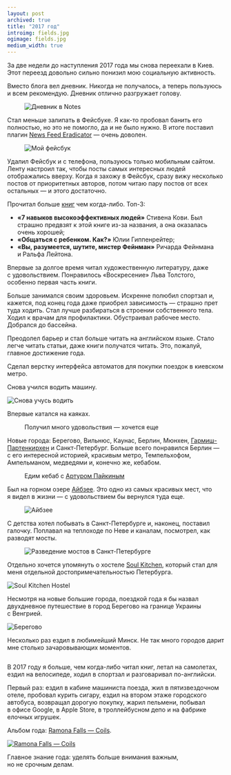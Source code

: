 ```yaml
---
layout: post
archived: true
title: "2017 год"
introimg: fields.jpg
ogimage: fields.jpg
medium_width: true
---
```


<p class="lead">За две недели до наступления 2017 года мы снова переехали в Киев. Этот переезд довольно сильно понизил мою социальную активность.</p>

<!-- more -->

Вместо блога вел дневник. Никогда не получалось, а теперь пользуюсь и всем рекомендую. Дневник отлично разгружает голову.

<figure class="figure figure--screenshot">
  <img src="/i/blog/2017-summary/diary.png" alt="Дневник в Notes">
</figure>

Стал меньше залипать в Фейсбуке. Я как-то пробовал банить его полностью, но это не помогло, да и не было нужно. В итоге поставил плагин [News Feed Eradicator](https://chrome.google.com/webstore/detail/news-feed-eradicator-for/fjcldmjmjhkklehbacihaiopjklihlgg) — очень доволен.

<figure class="figure figure--screenshot">
  <img src="/i/blog/2017-summary/facebook.png" alt="Мой фейсбук">
</figure>

Удалил Фейсбук и с телефона, пользуюсь только мобильным сайтом. Ленту настроил так, чтобы посты самых интересных людей отображались вверху. Когда я захожу в Фейсбук, сразу вижу несколько постов от приоритетных авторов, потом читаю пару постов от всех остальных — и этого достаточно.

Прочитал больше [книг](/lists/books/) чем когда-либо. Топ-3:

- **«7 навыков высокоэффективных людей»** Стивена Кови. Был страшно предвзят к этой книге из-за названия, а она оказалась очень хорошей;
- **«Общаться с ребенком. Как?»** Юлии Гиппенрейтер;
- **«Вы, разумеется, шутите, мистер Фейнман»** Ричарда Фейнмана и Ральфа Лейтона.

Впервые за долгое время читал художественную литературу, даже с удовольствием. Понравилось «Воскресение» Льва Толстого, особенно первая часть книги.

Больше занимался своим здоровьем. Искренне полюбил спортзал и, кажется, под конец года даже приобрел зависимость — страшно прет туда ходить. Стал лучше разбираться в строении собственного тела. Ходил к врачам для профилактики. Обустраивал рабочее место. Добрался до бассейна.

Преодолел барьер и стал больше читать на английском языке. Стало легче читать статьи, даже книги получатся читать. Это, пожалуй, главное достижение года.<!--  С удовольствием читал [Wait But Why](https://waitbutwhy.com). -->

Сделал верстку интерфейса автоматов для покупки поездок в киевском метро.

<!-- ![Киев](/i/blog/2017-summary/train.jpg) -->

Снова учился водить машину.

![Снова учусь водить](/i/blog/2017-summary/vw.jpg)

Впервые катался на каяках.

<figure>
  <img src="/i/blog/2017-summary/kayak.jpg" alt="">
  <figcaption>Получил много удовольствия — хочется еще</figcaption>
</figure>

Новые города: Берегово, Вильнюс, Каунас, Берлин, Мюнхен, [Гармиш-Партенкирхен](https://ru.wikipedia.org/wiki/%D0%93%D0%B0%D1%80%D0%BC%D0%B8%D1%88-%D0%9F%D0%B0%D1%80%D1%82%D0%B5%D0%BD%D0%BA%D0%B8%D1%80%D1%85%D0%B5%D0%BD) и Санкт-Петербург. Больше всего понравился Берлин — с его интересной историей, красивым метро, Темпельхофом, Ампельманом, медведями и, конечно же, кебабом.

<figure>
  <img src="/i/blog/2017-summary/berlin-arturi.jpg" alt="">
  <figcaption>Едим кебаб с <a href="http://arturpaikin.com">Артуром Пайкиным</a></figcaption>
</figure>

Был на горном озере [Айбзее](https://en.wikipedia.org/wiki/Eibsee). Это одно из самых красивых мест, что я видел в жизни — с удовольствием бы вернулся туда еще.

<figure class="figure--wide">
  <img src="/i/blog/2017-summary/eibsee.jpg" alt="Айбзее">
</figure>

С детства хотел побывать в Санкт-Петербурге и, наконец, поставил галочку. Поплавал на теплоходе по Неве и каналам, посмотрел, как разводят мосты.

<figure>
  <img src="/i/blog/2017-summary/bridge.jpg" alt="Разведение мостов в Санкт-Петербурге">
</figure>

Отдельно хочется упомянуть о хостеле [Soul Kitchen](http://www.soulkitchenhostel.com/ru/), который стал для меня отдельной достопримечательностью Петербурга.

![Soul Kitchen Hostel](/i/blog/2017-summary/soulkitchen.jpg)

Несмотря на новые большие города, поездкой года я бы назвал двухдневное путешествие в город Берегово на границе Украины с Венгрией.

![Берегово](/i/blog/2017-summary/beregovo-2.jpg)

Несколько раз ездил в любимейший Минск. Не так много городов дарит мне столько зачаровывающих моментов.

<figure class="figure figure--wide">
  <img src="/i/blog/2017-summary/minsk-whoa.jpg" alt="">
</figure>

В 2017 году я больше, чем когда-либо читал книг, летал на самолетах, ездил на велосипеде, ходил в спортзал и разговаривал по-английски.

Первый раз: ездил в кабине машиниста поезда, жил в пятизвездочном отеле, пробовал курить сигару, ездил на втором этаже городского автобуса, возвращал дорогую покупку, жарил пельмени, побывал в офисе Google, в Apple Store, в троллейбусном депо и на фабрике елочных игрушек.

<!-- Мы наконец-то никуда не переезжали (для сравнения — в 2016 было _три_ переезда).-->

Альбом года: [Ramona Falls — Coils](https://ramonafalls.bandcamp.com/album/coils).

[![Ramona Falls — Coils](/i/blog/2017-summary/coils-2.jpg)](https://ramonafalls.bandcamp.com/album/coils)

Главное знание года: уделять больше внимания важным, но не срочным делам.

<!-- Достижение года: начал читать книги на английском. -->
